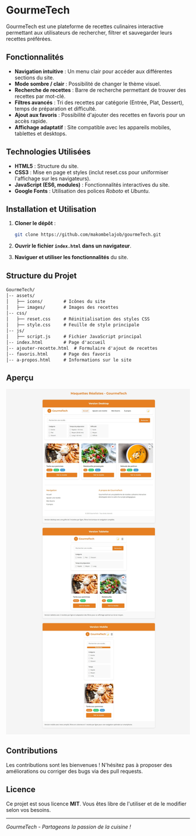 # GourmeTech

GourmeTech est une plateforme de recettes culinaires interactive permettant aux utilisateurs de rechercher, filtrer et sauvegarder leurs recettes préférées.

## Fonctionnalités

- **Navigation intuitive** : Un menu clair pour accéder aux différentes sections du site.
- **Mode sombre / clair** : Possibilité de changer le thème visuel.
- **Recherche de recettes** : Barre de recherche permettant de trouver des recettes par mot-clé.
- **Filtres avancés** : Tri des recettes par catégorie (Entrée, Plat, Dessert), temps de préparation et difficulté.
- **Ajout aux favoris** : Possibilité d'ajouter des recettes en favoris pour un accès rapide.
- **Affichage adaptatif** : Site compatible avec les appareils mobiles, tablettes et desktops.

## Technologies Utilisées

- **HTML5** : Structure du site.
- **CSS3** : Mise en page et styles (inclut reset.css pour uniformiser l'affichage sur les navigateurs).
- **JavaScript (ES6, modules)** : Fonctionnalités interactives du site.
- **Google Fonts** : Utilisation des polices *Roboto* et *Ubuntu*.

## Installation et Utilisation

1. **Cloner le dépôt** :
   ```sh
   git clone https://github.com/makombelajob/gourmeTech.git
   ```

2. **Ouvrir le fichier `index.html` dans un navigateur**.

3. **Naviguer et utiliser les fonctionnalités** du site.

## Structure du Projet

```
GourmeTech/
│-- assets/
│   ├── icons/        # Icônes du site
│   ├── images/       # Images des recettes
│-- css/
│   ├── reset.css     # Réinitialisation des styles CSS
│   ├── style.css     # Feuille de style principale
│-- js/
│   ├── script.js     # Fichier JavaScript principal
│-- index.html        # Page d'accueil
│-- ajouter-recette.html  # Formulaire d'ajout de recettes
│-- favoris.html      # Page des favoris
│-- a-propos.html     # Informations sur le site
```

## Aperçu

![Aperçu du site](assets/images/maquettes.jpeg)

## Contributions

Les contributions sont les bienvenues ! N'hésitez pas à proposer des améliorations ou corriger des bugs via des pull requests.

## Licence

Ce projet est sous licence **MIT**. Vous êtes libre de l'utiliser et de le modifier selon vos besoins.

---

*GourmeTech - Partageons la passion de la cuisine !*


